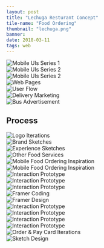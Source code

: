```yaml
---
layout: post
title: "Lechuga Resturant Concept"
tile-name: "Food Ordering"
thumbnail: "lechuga.png"
banner:
date: 2018-03-11
tags: web
---
```


<div class="image-container"><img src="../img/lechuga/ui1.png" alt="Mobile UIs Series 1"/></div>

<!--
The wats:ON? Festival is a Carnegie Mellon staple, bringing an eclectic range of nationally and internationally renowned artists and their works to campus, providing a forum for interaction and collaboration between students and faculty from diverse fields within the campus community and beyond.

We wanted to elevate the festival's web presence with a new website. Letting the community enjoy the amazing artist work after the festival. Our proposal takes a dive into the current site and simplifies the experience for the audience, while maintaining the strong brand the Wats:ON? Festival brings.
-->

<div class="image-container"><img src="../img/lechuga/ui2.png" alt="Mobile UIs Series 2"/></div>
<div class="image-container"><img src="../img/lechuga/ui3.png" alt="Mobile UIs Series 2"/></div>
<div class="image-container"><img src="../img/lechuga/webscreens.png" alt="Web Pages"/></div>
<div class="image-container"><img src="../img/lechuga/userflowmap.png" alt="User Flow"/></div>
<div class="image-container"><img src="../img/lechuga/deliverymarketing.png" alt="Delivery Marketing"/></div>
<div class="image-container"><img src="../img/lechuga/busad.png" alt="Bus Advertisement"/></div>

## Process


<div class="image-container"><img src="../img/lechuga/logoiterations.svg" alt="Logo Iterations"/></div>
<div class="image-container"><img src="../img/lechuga/brandingsketches.png" alt="Brand Sketches"/></div>
<div class="image-container"><img src="../img/lechuga/appsketches.png" alt="Experience Sketches"/></div>
<div class="image-container"><img src="../img/lechuga/competitiveaudit.png" alt="Other Food Services"/></div>
<div class="image-container"><img src="../img/lechuga/inspiration1.png" alt="Mobile Food Ordering Inspiration"/></div>
<div class="image-container"><img src="../img/lechuga/inspiration2.png" alt="Mobile Food Ordering Inspiration"/></div>
<div class="row" style="padding:0px; margin:0px;">
  <div class="image-container small-12 medium-4 column" style="margin:0px;"><img src="../img/lechuga/tileheart.gif" alt="Interaction Prototype"/></div>
  <div class="image-container small-12 medium-4 column" style="margin:0px;"><img src="../img/lechuga/tileexpand.gif" alt="Interaction Prototype"/></div>
  <div class="image-container small-12 medium-4 column" style="margin:0px;"><img src="../img/lechuga/tilegreen.gif" alt="Interaction Prototype"/></div>
</div>
<div class="image-container"><img src="../img/lechuga/framerplay.png" alt="Framer Coding"/></div>
<div class="image-container"><img src="../img/lechuga/framerdesign.png" alt="Framer Design"/></div>

<div class="row" style="padding:0px; margin:0px;">
  <div class="image-container small-6 medium-3 column" style="margin:0px;"><img src="../img/lechuga/reorderscroll.gif" alt="Interaction Prototype"/></div>
  <div class="image-container small-6 medium-3 column" style="margin:0px;"><img src="../img/lechuga/itemselect.gif" alt="Interaction Prototype"/></div>
  <div class="image-container small-6 medium-3 column" style="margin:0px;"><img src="../img/lechuga/addtobag.gif" alt="Interaction Prototype"/></div>
  <div class="image-container small-6 medium-3 column" style="margin:0px;"><img src="../img/lechuga/mangoexpand.gif" alt="Interaction Prototype"/></div>
</div>

<div class="image-container"><img src="../img/lechuga/orderpayiterations.png" alt="Order & Pay Card Iterations"/></div>

<div class="image-container"><img src="../img/lechuga/sketchdesign.png" alt="Sketch Design"/></div>